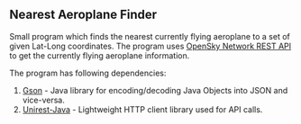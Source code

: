 ## Nearest Aeroplane Finder

Small program which finds the nearest currently flying aeroplane to a set of given Lat-Long coordinates.
The program uses [OpenSky Network REST API](https://opensky-network.org/apidoc/rest.html) to get the currently
flying aeroplane information. 

The program has following dependencies: 
1. [Gson](https://github.com/google/gson) - Java library for encoding/decoding Java Objects into JSON and vice-versa.
2. [Unirest-Java](https://github.com/kong/unirest-java) - Lightweight HTTP client library used for API calls.